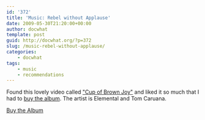```yaml
---
id: '372'
title: 'Music: Rebel without Applause'
date: 2009-05-30T21:20:00+00:00
author: docwhat
template: post
guid: http://docwhat.org/?p=372
slug: /music-rebel-without-applause/
categories:
    - docwhat
tags:
    - music
    - recommendations
---
```


Found this lovely video called
<a title="Video on Vimeo" href="http://www.vimeo.com/794351">"Cup of Brown
Joy"</a> and liked it so much that I had to
<a title="Buy Rebel Without Applause" href="http://www.teasearecords.net/shop.cfm">buy
the album</a>. The artist is Elemental and Tom Caruana.

<object width="400" height="225" data="http://vimeo.com/moogaloop.swf?clip_id=794351&amp;server=vimeo.com&amp;show_title=1&amp;show_byline=1&amp;show_portrait=0&amp;color=&amp;fullscreen=1" type="application/x-shockwave-flash"><param name="allowfullscreen" value="true" /><param name="allowscriptaccess" value="always" /><param name="src" value="http://vimeo.com/moogaloop.swf?clip_id=794351&amp;server=vimeo.com&amp;show_title=1&amp;show_byline=1&amp;show_portrait=0&amp;color=&amp;fullscreen=1" /></object>

<a title="Buy Rebel Without Applause" href="http://www.teasearecords.net/shop.cfm">Buy
the Album</a>
